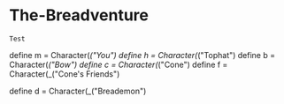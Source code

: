 # The-Breadventure

`Test`


define m = Character(_("You")
define h = Character(_("Tophat")
define b = Character(_("Bow")
define c = Character(_("Cone")
define f = Character(_("Cone's Friends")

define d = Character(_("Breademon")
